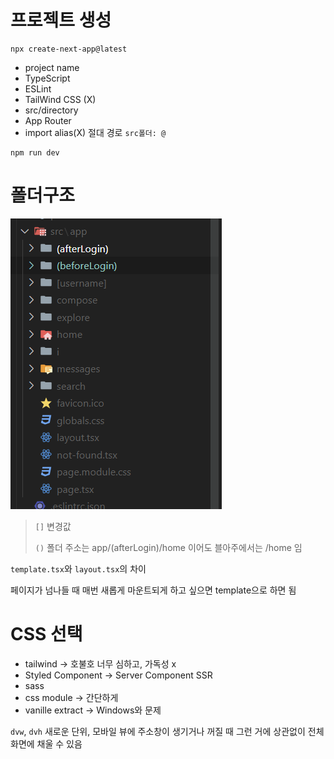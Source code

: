 # 프로젝트 생성

```
npx create-next-app@latest
```

- project name
- TypeScript
- ESLint
- TailWind CSS (X)
- src/directory
- App Router
- import alias(X) 절대 경로 `src폴더: @`

```
npm run dev
```

# 폴더구조

!["폴더구조"](./폴더구조1.png)

> `[]` 변경값
>
> `()` 폴더 주소는 app/(afterLogin)/home 이어도 블아주에서는 /home 임

`template.tsx`와 `layout.tsx`의 차이

페이지가 넘나들 때 매번 새롭게 마운트되게 하고 싶으면 template으로 하면 됨

# CSS 선택

- tailwind -> 호불호 너무 심하고, 가독성 x
- Styled Component -> Server Component SSR
- sass
- css module -> 간단하게
- vanille extract -> Windows와 문제

`dvw`, `dvh` 새로운 단위, 모바일 뷰에 주소창이 생기거나 꺼질 때 그런 거에 상관없이 전체화면에 채울 수 있음
